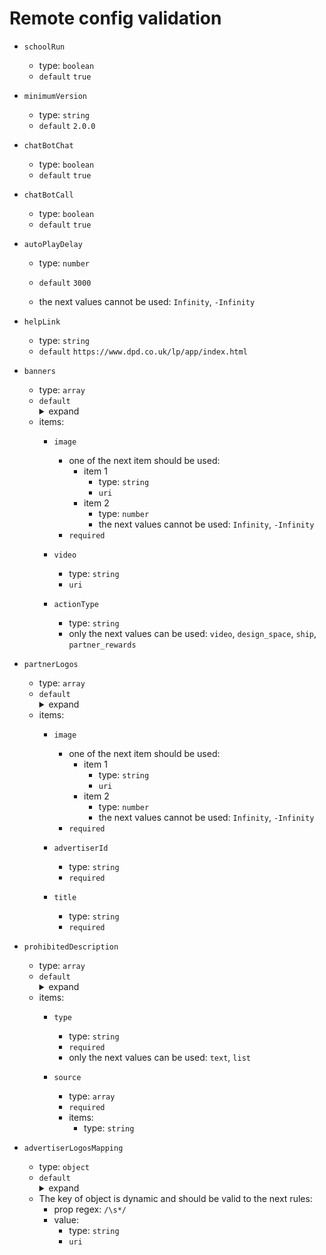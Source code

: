 # Remote config validation

* `schoolRun`
    * type: `boolean`
    * `default`    `true`
    

* `minimumVersion`
    * type: `string`
    * `default`    `2.0.0`
    

* `chatBotChat`
    * type: `boolean`
    * `default`    `true`
    

* `chatBotCall`
    * type: `boolean`
    * `default`    `true`
    

* `autoPlayDelay`
    * type: `number`
    * `default`    `3000`
    
    * the next values cannot be used: `Infinity`, `-Infinity`

* `helpLink`
    * type: `string`
    * `default`    `https://www.dpd.co.uk/lp/app/index.html`
    

* `banners`
    * type: `array`
    * `default`<details><summary>expand</summary>
        ```ts
        [
          {
            "image": "https://www.dpdgroup.co.uk/ShipBanner.png",
            "actionType": "ship"
          },
          {
            "image": "https://www.dpdgroup.co.uk/UKShoppingDsicounts.png",
            "actionType": "partner_rewards"
          },
          {
            "image": "https://www.dpdgroup.co.uk/DSBanner.png",
            "actionType": "design_space"
          },
          {
            "video": "https://firebasestorage.googleapis.com/v0/b/dpduk-p-yourdpd-d4.appspot.com/o/static%2Fbanners%2Fwestminster_depot_opening%2Fvideo.mp4?alt=media&token=f39d7b15-3a5f-4540-9d09-d50990383059",
            "image": "https://www.dpdgroup.co.uk/NewsBanner.png",
            "actionType": "video"
          }
        ]
        ```
    </details>
    
    * items: 
        * `image`
            * one of the next item should be used: 
                * item 1
                    * type: `string`
                    * `uri`
                * item 2
                    * type: `number`
                    * the next values cannot be used: `Infinity`, `-Infinity`
            * `required`
        
        * `video`
            * type: `string`
            * `uri`
        
        * `actionType`
            * type: `string`
            * only the next values can be used: `video`, `design_space`, `ship`, `partner_rewards`
        
        

* `partnerLogos`
    * type: `array`
    * `default`<details><summary>expand</summary>
        ```ts
        [
          {
            "image": "https://www.dpdgroup.co.uk/Asos.png",
            "advertiserId": "5678",
            "title": "Asos"
          },
          {
            "image": "https://www.dpdgroup.co.uk/Nike.png",
            "advertiserId": "6373",
            "title": "NIKE UK"
          },
          {
            "image": "https://www.dpdgroup.co.uk/EE_logo.png",
            "advertiserId": "5571",
            "title": "EE Mobile"
          },
          {
            "image": "https://www.dpdgroup.co.uk/PCWorld.png",
            "advertiserId": "1599",
            "title": "Currys PC World"
          },
          {
            "image": "https://www.dpdgroup.co.uk/Topshop.png",
            "advertiserId": "6009",
            "title": "Topshop UK"
          },
          {
            "image": "https://www.dpdgroup.co.uk/Topman.png",
            "advertiserId": "2479",
            "title": "Topman UK"
          }
        ]
        ```
    </details>
    
    * items: 
        * `image`
            * one of the next item should be used: 
                * item 1
                    * type: `string`
                    * `uri`
                * item 2
                    * type: `number`
                    * the next values cannot be used: `Infinity`, `-Infinity`
            * `required`
        
        * `advertiserId`
            * type: `string`
            * `required`
        
        * `title`
            * type: `string`
            * `required`
        
        

* `prohibitedDescription`
    * type: `array`
    * `default`<details><summary>expand</summary>
        ```ts
        [
          {
            "type": "text",
            "source": [
              "THE FOLLOWING ITEMS (OR ANY ITEM SIMILAR IN DESCRIPTION OR CONTENT) CAN NOT BE CARRIED ON ANY SERVICE.",
              "Any person sending such an item may be subject to their order being cancelled without notice:"
            ]
          },
          {
            "type": "list",
            "source": [
              "Active Mobile Phones Outside The EU",
              "Aerosol",
              "Aftershaves",
              "Air Bag",
              "Alcoholic Beverages",
              "Amber",
              "Ammunition",
              "Animals Or Organisms Of Any Form (Alive Or Dead)",
              "Any Articles (Or Part Of Them) That Are Made Up Of China, Glass, Porcelain, Earthenware Or Other Similar Materials",
              "Any Item Containing Petrol (Liquid, Gas Or Fumes)",
              "Aromatherapy Oil",
              "Art",
              "Basins",
              "Batteries",
              "Beds & Headboards",
              "Biological Samples",
              "Birds",
              "Boiler/Boilers",
              "Bottles",
              "Bulbs",
              "Camera",
              "Camping Gas All Types",
              "Canvas Print",
              "Car Panel",
              "Cash, Credit Cards, Debit Cards",
              "Ceramics/Figures/Figurines",
              "Chainsaw",
              "Cheques",
              "China/Porcelain",
              "Chocolate",
              "Christmas Crackers",
              "Clock",
              "Coffee Machines",
              "Computer Monitor/Monitors/Imac",
              "Concrete",
              "Confectionery",
              "Counterfeit Currency",
              "Credit/Debit/Cash Cards",
              "Crockery/Pots/Pottery",
              "Crystal",
              "Dangerous Goods",
              "Delicate Items",
              "Detergent",
              "Diamonds",
              "Documents",
              "Domestic Appliances (Washing Machines, Dryers, Fridges, Ovens)",
              "Driving Licence",
              "Drugs (Including Prescription)",
              "Engines",
              "Fiberglass",
              "Fire Crackers",
              "Fire Extinguisher",
              "Firearms",
              "Fireworks",
              "Fish (Live Or Dead)",
              "Fish Tank",
              "Fishing Rods",
              "Flammable Goods",
              "Food Items",
              "Fragile Items (All)",
              "Fragrance",
              "Framed Painting/Photograph",
              "Furniture (Including Flat-Packed)",
              "Furs",
              "Gearbox",
              "Gems Or Gemstones",
              "Glass/Glassware",
              "Granite Products",
              "Hamper",
              "Hazardous Goods",
              "Hover Board/Swegway/Segway",
              "Human Flesh",
              "Human Remains",
              "Infectious Substances",
              "Item Described As \"Unknown\"",
              "Ivory",
              "Jewellery Including Watches",
              "Juice",
              "Kayaks",
              "Knives",
              "Ladders",
              "Lampshades",
              "Legal Or Business Documents",
              "Lenses",
              "Lighter",
              "Lights/Lighting/Lamps/Chandeliers",
              "Liquids/Creams/Oils",
              "Lottery Tickets",
              "Machines",
              "Magnets",
              "Marble Products",
              "Mattresses",
              "Meat",
              "Medical Equipment",
              "Microscope",
              "Microwave",
              "Milk Powder (Formula)",
              "Mirror",
              "Mobile Phone/Mobile Phones With Or Without Sim To Any Address In Turkey/Pakistan/Ecuador",
              "Money/Cash/Currency/Vouchers",
              "Nail Varnish",
              "Oil",
              "Ornament",
              "Over Head Projector",
              "Packaging/Media Packaging",
              "Paint",
              "Painting/Pictures",
              "Passport",
              "Perfumes",
              "Perishable Goods (All)",
              "Personal Items",
              "Petrol Or Diesel Tanks (Full Or Empty) In Any Item",
              "Pewter Figures",
              "Picture Frames",
              "Plant/S",
              "Poster",
              "Precious Metals (Gold/Silver/Platinum Etc.)",
              "Print",
              "Printer Toner/ Ink Cartridges",
              "Projector",
              "Real Fur",
              "Replica Weapons",
              "Resin",
              "Scanner",
              "Seatbelt Tensioner",
              "Settee",
              "Sewing/Knitting Machine",
              "Shower Screen",
              "SIM Cards",
              "Slush Syrup",
              "Slush Syrup",
              "Sofa",
              "Spectacles",
              "Stamps (Unless Franked)",
              "Steering Wheel",
              "Stoneware",
              "Suitcases/ Flight Cases (Not Acceptable As Packaging)",
              "Surf Board",
              "Telescope",
              "Television",
              "Tickets",
              "Tiles",
              "Tobacco And Tobacco Products",
              "Toilets",
              "Torches",
              "Trees",
              "Turntables",
              "Tyres",
              "Vase",
              "Vehicle Bonnet",
              "Vehicle Bumper",
              "Vehicle Door",
              "Velux",
              "Vermiculite Board",
              "Vouchers With A Face Value",
              "Watch",
              "Water",
              "Weapons",
              "Wheels",
              "Window",
              "Window Frame",
              "Wooden Items (Australia)"
            ]
          },
          {
            "type": "text",
            "source": [
              "SPECIAL PROVISIONS:"
            ]
          },
          {
            "type": "list",
            "source": [
              "Amplifiers - maximum parcel compensation value for damages is £200, up to £2,500 compensation for lost items.",
              "Apple Mac - maximum parcel compensation value for damages is £200, up to £2,500 compensation for lost items. iMacs are covered for loss only",
              "Banjo - maximum parcel compensation value for damages is £100, up to £1,000 compensation for lost items. Banjo must be sent in a hard case.",
              "Cello - maximum parcel compensation value for damages is £100, up to £1,000 compensation for lost items. Cello must be sent in a hard case.",
              "Guitar - maximum parcel compensation value for damages is £100, up to £1,000 compensation for lost items. Guitar must be sent in a hard case.",
              "Macpro - maximum parcel compensation value for damages is £200, up to £2,500 compensation for lost items. iMacs are covered for loss only",
              "Violin - maximum parcel compensation value for damages is £100, up to £1,000 compensation for lost items. Violin must be sent in a hard case."
            ]
          }
        ]
        ```
    </details>
    
    * items: 
        * `type`
            * type: `string`
            * `required`
            * only the next values can be used: `text`, `list`
        
        * `source`
            * type: `array`
            * `required`
            * items: 
                * type: `string`
                
        
        

* `advertiserLogosMapping`
    * type: `object`
    * `default`<details><summary>expand</summary>
        ```ts
        {
          "2487": "https://www.dpdgroup.co.uk/logos/customer-maint-notification-341173.png",
          "4182": "http://31cd35098195e2510dc4-37bc6a2097e4b87eca67bfae231c19f8.r16.cf3.rackcdn.com/customer-maint-notification-451460-13.jpg",
          "6373": "http://31cd35098195e2510dc4-37bc6a2097e4b87eca67bfae231c19f8.r16.cf3.rackcdn.com/customer-maint-notification-302868-6.png"
        }
        ```
    </details>
    
    * The key of object is dynamic and should be valid to the next rules:
        * prop regex: `/\s*/`
        * value: 
            * type: `string`
            * `uri`

